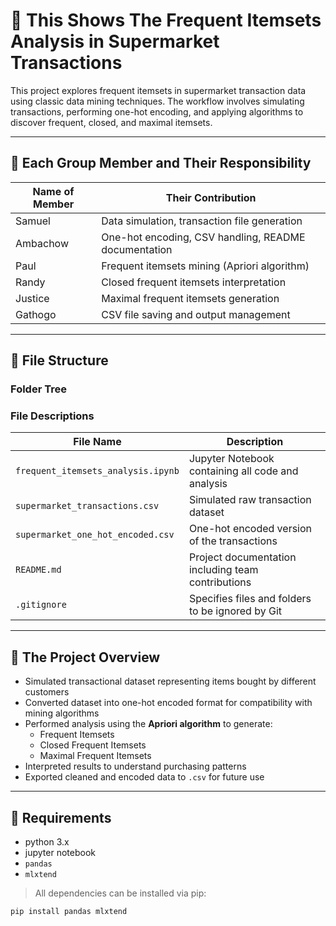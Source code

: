# 🛒 This Shows The Frequent Itemsets Analysis in Supermarket Transactions

This project explores frequent itemsets in supermarket transaction data using classic data mining techniques. The workflow involves simulating transactions, performing one-hot encoding, and applying algorithms to discover frequent, closed, and maximal itemsets.

---

## 👥 Each Group Member and Their Responsibility

| Name of Member | Their Contribution |
|-------------|--------------|
| Samuel      | Data simulation, transaction file generation |
| Ambachow    | One-hot encoding, CSV handling, README documentation |
| Paul        | Frequent itemsets mining (Apriori algorithm) |
| Randy       | Closed frequent itemsets interpretation |
| Justice     | Maximal frequent itemsets generation |
| Gathogo     | CSV file saving and output management |

---

## 📁 File Structure

### Folder Tree


### File Descriptions

| File Name                        | Description                                             |
|----------------------------------|---------------------------------------------------------|
| `frequent_itemsets_analysis.ipynb` | Jupyter Notebook containing all code and analysis      |
| `supermarket_transactions.csv`     | Simulated raw transaction dataset                      |
| `supermarket_one_hot_encoded.csv`  | One-hot encoded version of the transactions            |
| `README.md`                        | Project documentation including team contributions     |
| `.gitignore`                       | Specifies files and folders to be ignored by Git       |

---

## 🧠 The Project Overview

- Simulated transactional dataset representing items bought by different customers
- Converted dataset into one-hot encoded format for compatibility with mining algorithms
- Performed analysis using the **Apriori algorithm** to generate:
  - Frequent Itemsets
  - Closed Frequent Itemsets
  - Maximal Frequent Itemsets
- Interpreted results to understand purchasing patterns
- Exported cleaned and encoded data to `.csv` for future use

---

## 🧰 Requirements

- python 3.x
- jupyter notebook
- `pandas`
- `mlxtend`

> All dependencies can be installed via pip:
```bash
pip install pandas mlxtend
